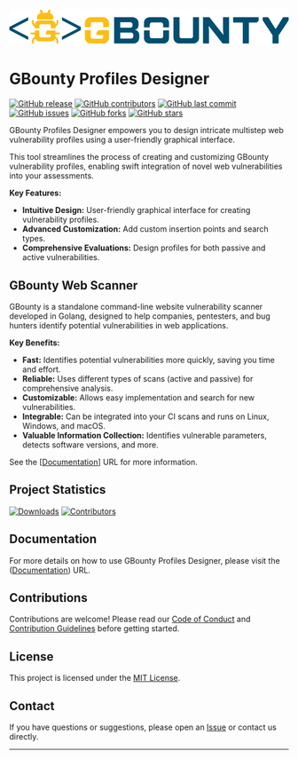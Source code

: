# ![GBounty Profiles Designer Logo](/src/main/resources/Logo_big.png)

# GBounty Profiles Designer

[![GitHub release](https://img.shields.io/github/release/bountysecurity/GBountyProfilesDesigner.svg)](https://github.com/bountysecurity/GBountyProfilesDesigner/releases)
[![GitHub contributors](https://img.shields.io/github/contributors/bountysecurity/GBountyProfilesDesigner.svg)](https://github.com/bountysecurity/GBountyProfilesDesigner/graphs/contributors)
[![GitHub last commit](https://img.shields.io/github/last-commit/bountysecurity/GBountyProfilesDesigner.svg)](https://github.com/bountysecurity/GBountyProfilesDesigner/commits/main)
[![GitHub issues](https://img.shields.io/github/issues/bountysecurity/GBountyProfilesDesigner.svg)](https://github.com/bountysecurity/GBountyProfilesDesigner/issues)
[![GitHub forks](https://img.shields.io/github/forks/bountysecurity/GBountyProfilesDesigner.svg)](https://github.com/bountysecurity/GBountyProfilesDesigner/network)
[![GitHub stars](https://img.shields.io/github/stars/bountysecurity/GBountyProfilesDesigner.svg)](https://github.com/bountysecurity/GBountyProfilesDesigner/stargazers)

GBounty Profiles Designer empowers you to design intricate multistep web vulnerability profiles using a user-friendly graphical interface.

This tool streamlines the process of creating and customizing GBounty vulnerability profiles, enabling swift integration of novel web vulnerabilities into your assessments.

**Key Features:**

- **Intuitive Design:** User-friendly graphical interface for creating vulnerability profiles.
- **Advanced Customization:** Add custom insertion points and search types.
- **Comprehensive Evaluations:** Design profiles for both passive and active vulnerabilities.

## GBounty Web Scanner

GBounty is a standalone command-line website vulnerability scanner developed in Golang, designed to help companies, pentesters, and bug hunters identify potential vulnerabilities in web applications.

**Key Benefits:**

- **Fast:** Identifies potential vulnerabilities more quickly, saving you time and effort.
- **Reliable:** Uses different types of scans (active and passive) for comprehensive analysis.
- **Customizable:** Allows easy implementation and search for new vulnerabilities.
- **Integrable:** Can be integrated into your CI scans and runs on Linux, Windows, and macOS.
- **Valuable Information Collection:** Identifies vulnerable parameters, detects software versions, and more.

See the [[Documentation](https://gbounty.bountysecurity.ai/)] URL for more information.

## Project Statistics

[![Downloads](https://img.shields.io/github/downloads/bountysecurity/GBountyProfilesDesigner/total.svg)](https://github.com/bountysecurity/GBountyProfilesDesigner/releases)
[![Contributors](https://img.shields.io/github/contributors/bountysecurity/GBountyProfilesDesigner.svg)](https://github.com/bountysecurity/GBountyProfilesDesigner/graphs/contributors)

## Documentation

For more details on how to use GBounty Profiles Designer, please visit the ([Documentation](https://gbounty.bountysecurity.ai/gbounty-profiles-designer)) URL.

## Contributions

Contributions are welcome! Please read our [Code of Conduct](CODE_OF_CONDUCT.md) and [Contribution Guidelines](CONTRIBUTING.md) before getting started.

## License

This project is licensed under the [MIT License](LICENSE).

## Contact

If you have questions or suggestions, please open an [Issue](https://github.com/BountySecurity/GBountyProfilesDesigner/issues) or contact us directly.

---
